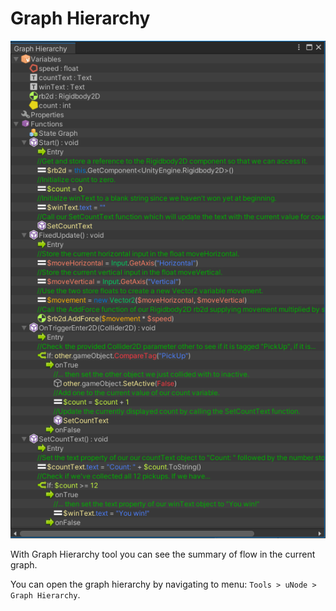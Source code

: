 # Graph Hierarchy

![](../../images/user-interfaces/ui-graph-hierarchy.PNG)

With Graph Hierarchy tool you can see the summary of flow in the current graph.

You can open the graph hierarchy by navigating to menu: `Tools > uNode > Graph Hierarchy`.
